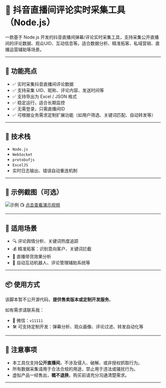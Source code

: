 # 🎯 抖音直播间评论实时采集工具（Node.js）

一款基于 Node.js 开发的抖音直播间弹幕/评论实时采集工具，支持采集公开直播间的评论数据、观众UID、互动信息等。适合数据分析、精准拓客、私域营销、直播运营辅助等场景。

---

## 🚀 功能亮点

- ✅ 实时采集抖音直播间评论数据  
- ✅ 支持采集 UID、昵称、评论内容、发送时间等  
- ✅ 支持导出为 Excel / JSON 格式  
- ✅ 稳定运行，适合长期监控  
- ✅ 无需登录，只需直播间ID
- ✅ 可根据业务需求定制扩展功能（如用户筛选、关键词匹配、自动转发等）

---

## 🧱 技术栈

- `Node.js`
- `WebSocket`
- `protobufjs`
- `ExcelJS`
- 实时日志输出、错误自动重连机制

---

## 📸 示例截图（可选）
![示例](http://img.zhsyh.cn/temp/i.png)
📺 [点击查看演示视频](http://img.zhsyh.cn/temp/v.mp4)

---

## 💼 适用场景

- 🔍 评论舆情分析、关键词热度追踪  
- 💰 精准拓客：识别意向客户、关键词拦截  
- 🎯 直播带货效果分析  
- 🔄 自动互动机器人、评论管理辅助系统等

---

## 📦 使用方式

该脚本暂不公开源代码，**提供售卖版本或定制开发服务**。

如有需求请联系我：
- 💬 微信：`v11111`  
- 🛠 可支持定制开发：弹幕分析、观众画像、评论过滤、转发自动化等

---

## 📢 注意事项

- 本工具仅支持**公开直播间**，不涉及侵入、破解、或非授权抓取行为。  
- 所有数据采集请用于合法合规的用途，禁止用于违法或骚扰行为。  
- 虚拟产品一经售出，**概不退换**，购买前请充分沟通清楚需求。

---
